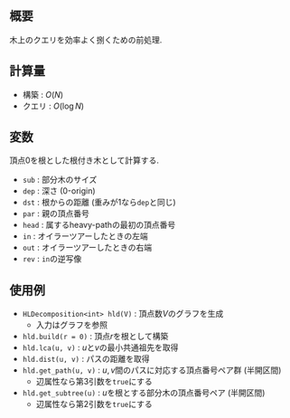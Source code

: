 ## 概要

木上のクエリを効率よく捌くための前処理.

## 計算量

* 構築 : $O(N)$
* クエリ : $O(\log N)$

## 変数

頂点$0$を根とした根付き木として計算する.

* `sub`  : 部分木のサイズ
* `dep`  : 深さ (0-origin)
* `dst`  : 根からの距離 (重みが$1$なら`dep`と同じ)
* `par`  : 親の頂点番号
* `head` : 属するheavy-pathの最初の頂点番号
* `in`   : オイラーツアーしたときの左端
* `out`  : オイラーツアーしたときの右端
* `rev`  : `in`の逆写像

## 使用例

* `HLDecomposition<int> hld(V)` : 頂点数$V$のグラフを生成
  * 入力はグラフを参照
* `hld.build(r = 0)` : 頂点$r$を根として構築
* `hld.lca(u, v)` : $u$と$v$の最小共通祖先を取得
* `hld.dist(u, v)`  : パスの距離を取得
* `hld.get_path(u, v)` : $u, v$間のパスに対応する頂点番号ペア群 (半開区間)
  * 辺属性なら第3引数を`true`にする
* `hld.get_subtree(u)` : $u$を根とする部分木の頂点番号ペア (半開区間)
  * 辺属性なら第2引数を`true`にする
